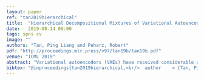 ```yaml
---
layout: paper
ref: "tan2019hierarchical"
title:  "Hierarchical Decompositional Mixtures of Variational Autoencoders"
date:   2019-08-14 00:00
tags: spns cv
image: ""
authors: "Tan, Ping Liang and Peharz, Robert"
pdf: "http://proceedings.mlr.press/v97/tan19b/tan19b.pdf"
venue: "ICML 2019"
abstract: "Variational autoencoders (VAEs) have received considerable attention, since they allow us to learn expressive neural density estimators effectively and efficiently. However, learning and inference in VAEs is still problematic due to the sensitive interplay between the generative model and the inference network. Since these problems become generally more severe in high dimensions, we propose a novel hierarchical mixture model over low-dimensional VAE experts. Our model decomposes the overall learning problem into many smaller problems, which are coordinated by the hierarchical mixture, represented by a sum-product network. In experiments we show that our models outperform classical VAEs on almost all of our experimental benchmarks. Moreover, we show that our model is highly data efficient and degrades very gracefully in extremely low data regimes.ow data regimes."
bibtex: "@inproceedings{tan2019hierarchical,<br/>  author    = {Tan, Ping Liang and Peharz, Robert},<br/>  title     = {Hierarchical Decompositional Mixtures of Variational Autoencoders},<br/>  booktitle = {{ICML}},<br/>  series    = {Proceedings of Machine Learning Research},<br/>  volume    = {97},<br/>  pages     = {6115--6124},<br/>  publisher = {{PMLR}},<br/>  year      = {2019}<br/>}"
---
```

